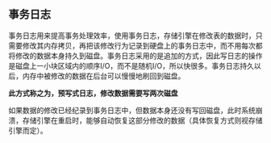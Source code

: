 ## 事务日志

事务日志用来提高事务处理效率，使用事务日志，存储引擎在修改表的数据时，只需要修改其内存拷贝，再把该修改行为记录到硬盘上的事务日志中，而不用每次都将修改的数据本身持久到磁盘。事务日志采用的是追加的方式，因此写日志的操作是磁盘上一小块区域内的顺序I/O，而不是随机I/O，所以快很多。事务日志持久以后，内存中被修改的数据在后台可以慢慢地刷回到磁盘。

**此方式称之为，预写式日志，修改数据需要写两次磁盘**

如果数据的修改已经纪录到事务日志中，但数据本身还没有写回磁盘，此时系统崩溃，存储引擎在重启时，能够自动恢复这部分修改的数据（具体恢复方式则视存储引擎而定）。

